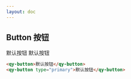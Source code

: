 ```yaml
---
layout: doc
---
```


## Button 按钮
<qy-button>默认按钮</qy-button>
<qy-button type="primary">默认按钮</qy-button>


```html
<qy-button>默认按钮</qy-button>
<qy-button type="primary">默认按钮</qy-button>
```
